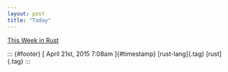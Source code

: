 ```yaml
---
layout: post
title: "Today"
---
```



[This Week in
Rust](%20https://t.umblr.com/redirect?z=http%3A%2F%2Fthis-week-in-rust.org%2F&t=ZWE5ZWRhYjI0OTRjYjk3MDIyZDU4Zjc3OWYzOTU2MTFjZjg1Y2JhNyxLNk0xSHBMSg%3D%3D&b=t%3Af-JKqRHWTpWK1DKXwqj3Yg&p=https%3A%2F%2Fdummdida.tumblr.com%2Fpost%2F116977228300%2Fthis-week-in-rust&m=1)

::: {#footer}
[ April 21st, 2015 7:08am ]{#timestamp} [rust-lang]{.tag} [rust]{.tag}
:::
